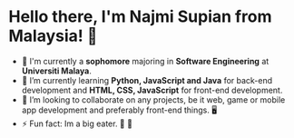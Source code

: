 # Hello there, I'm **Najmi Supian** from Malaysia! 👋

- 🔭 I'm currently a **sophomore** majoring in **Software Engineering** at **Universiti Malaya**.
- 🌱 I’m currently learning **Python, JavaScript and Java** for back-end development and **HTML, CSS, JavaScript** for front-end development.
- 👯 I’m looking to collaborate on any projects, be it web, game or mobile app development and preferably front-end things. 🖥️
- ⚡ Fun fact: Im  a big eater. 🍔 🍕 
